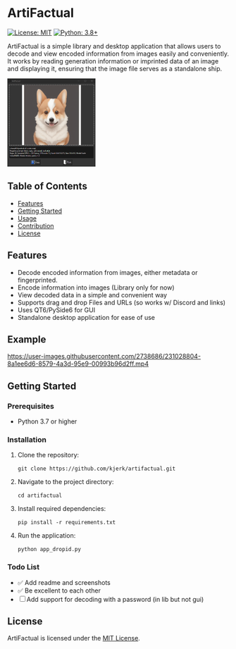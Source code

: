 # ArtiFactual

[![License: MIT](https://img.shields.io/badge/License-MIT-green.svg)](https://opensource.org/licenses/MIT)
[![Python: 3.8+](https://img.shields.io/badge/Python-3.7%2B-blue)](https://www.python.org/downloads/)

ArtiFactual is a simple library and desktop application that allows users to decode and view encoded information from images easily and conveniently. It works by reading generation information or imprinted data of an image and displaying it, ensuring that the image file serves as a standalone ship.

<img src="./_repo/screenshot.png" width="200px" height="200px">

## Table of Contents

- [Features](#features)
- [Getting Started](#getting-started)
- [Usage](#usage)
- [Contribution](#contribution)
- [License](#license)

## Features

- Decode encoded information from images, either metadata or fingerprinted.
- Encode information into images (Library only for now)
- View decoded data in a simple and convenient way
- Supports drag and drop Files and URLs (so works w/ Discord and links)
- Uses QT6/PySide6 for GUI
- Standalone desktop application for ease of use

## Example

https://user-images.githubusercontent.com/2738686/231028804-8a1ee6d6-8579-4a3d-95e9-00993b96d2ff.mp4

## Getting Started

### Prerequisites

- Python 3.7 or higher

### Installation

1. Clone the repository:

   ```
   git clone https://github.com/kjerk/artifactual.git
   ```

2. Navigate to the project directory:

   ```
   cd artifactual
   ```

3. Install required dependencies:

   ```
   pip install -r requirements.txt
   ```

4. Run the application:

   ```
   python app_dropid.py
   ```

### Todo List
* ✅ Add readme and screenshots
* ✅ Be excellent to each other
* ☐ Add support for decoding with a password (in lib but not gui)

## License

ArtiFactual is licensed under the [MIT License](./LICENSE.txt).
